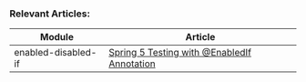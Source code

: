 ### Relevant Articles: 

Module | Article
--|--
enabled-disabled-if | [Spring 5 Testing with @EnabledIf Annotation](https://www.baeldung.com/spring-5-enabledIf)